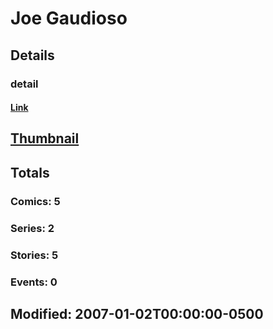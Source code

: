 # Joe  Gaudioso 
## Details
### detail
#### [Link](http://marvel.com/comics/creators/4817/joe_gaudioso?utm_campaign=apiRef&utm_source=225578a89fc76f3d20fbffda5d17a88d)
## [Thumbnail](http://i.annihil.us/u/prod/marvel/i/mg/b/40/image_not_available.jpg)
## Totals
### Comics: 5
### Series: 2
### Stories: 5
### Events: 0
## Modified: 2007-01-02T00:00:00-0500